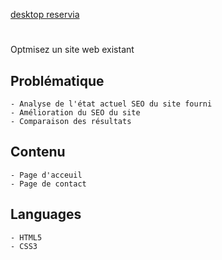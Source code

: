 [desktop reservia](/img/la-chouette-agence.png)
#

Optmisez un site web existant

## Problématique 

    - Analyse de l'état actuel SEO du site fourni
    - Amélioration du SEO du site
    - Comparaison des résultats

## Contenu 

    - Page d'acceuil
    - Page de contact

## Languages 

    - HTML5
    - CSS3